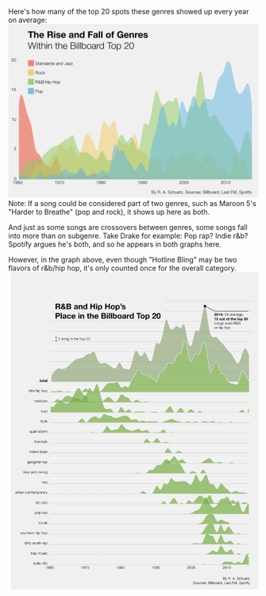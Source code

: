 Here's how many of the top 20 spots these genres showed up every year on average:
![Parent genres](genres-parents-3600.png)
Note: If a song could be considered part of two genres, such as Maroon 5's "Harder to Breathe" (pop and rock), it shows up here as both.

And just as some songs are crossovers between genres, some songs fall into more than on subgenre. Take Drake for example: Pop rap? Indie r&b? Spotify argues he's both, and so he appears in both graphs here.

However, in the graph above, even though "Hotline Bling" may be two flavors of r&b/hip hop, it's only counted once for the overall category.
![R&B breakdown](genres-rnb-3600.png)
